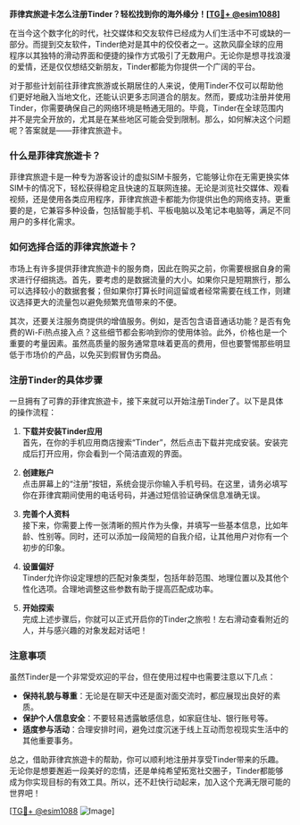 **菲律宾旅遊卡怎么注册Tinder？轻松找到你的海外缘分！[[TG💪+ @esim1088](https://t.me/s/esim1088)]**

在当今这个数字化的时代，社交媒体和交友软件已经成为人们生活中不可或缺的一部分。而提到交友软件，Tinder绝对是其中的佼佼者之一。这款风靡全球的应用程序以其独特的滑动界面和便捷的操作方式吸引了无数用户。无论你是想寻找浪漫的爱情，还是仅仅想结交新朋友，Tinder都能为你提供一个广阔的平台。

对于那些计划前往菲律宾旅游或长期居住的人来说，使用Tinder不仅可以帮助他们更好地融入当地文化，还能认识更多志同道合的朋友。然而，要成功注册并使用Tinder，你需要确保自己的网络环境是畅通无阻的。毕竟，Tinder在全球范围内并不是完全开放的，尤其是在某些地区可能会受到限制。那么，如何解决这个问题呢？答案就是——菲律宾旅遊卡。

### 什么是菲律宾旅遊卡？

菲律宾旅遊卡是一种专为游客设计的虚拟SIM卡服务，它能够让你在无需更换实体SIM卡的情况下，轻松获得稳定且快速的互联网连接。无论是浏览社交媒体、观看视频，还是使用各类应用程序，菲律宾旅遊卡都能为你提供出色的网络支持。更重要的是，它兼容多种设备，包括智能手机、平板电脑以及笔记本电脑等，满足不同用户的多样化需求。

### 如何选择合适的菲律宾旅遊卡？

市场上有许多提供菲律宾旅遊卡的服务商，因此在购买之前，你需要根据自身的需求进行仔细挑选。首先，要考虑的是数据流量的大小。如果你只是短期旅行，那么可以选择较小的数据套餐；但如果你打算长时间逗留或者经常需要在线工作，则建议选择更大的流量包以避免频繁充值带来的不便。

其次，还要关注服务商提供的增值服务。例如，是否包含语音通话功能？是否有免费的Wi-Fi热点接入点？这些细节都会影响到你的使用体验。此外，价格也是一个重要的考量因素。虽然高质量的服务通常意味着更高的费用，但也要警惕那些明显低于市场价的产品，以免买到假冒伪劣商品。

### 注册Tinder的具体步骤

一旦拥有了可靠的菲律宾旅遊卡，接下来就可以开始注册Tinder了。以下是具体的操作流程：

1. **下载并安装Tinder应用**  
   首先，在你的手机应用商店搜索“Tinder”，然后点击下载并完成安装。安装完成后打开应用，你会看到一个简洁直观的界面。

2. **创建账户**  
   点击屏幕上的“注册”按钮，系统会提示你输入手机号码。在这里，请务必填写你在菲律宾期间使用的电话号码，并通过短信验证确保信息准确无误。

3. **完善个人资料**  
   接下来，你需要上传一张清晰的照片作为头像，并填写一些基本信息，比如年龄、性别等。同时，还可以添加一段简短的自我介绍，让其他用户对你有一个初步的印象。

4. **设置偏好**  
   Tinder允许你设定理想的匹配对象类型，包括年龄范围、地理位置以及其他个性化选项。合理地调整这些参数有助于提高匹配成功率。

5. **开始探索**  
   完成上述步骤后，你就可以正式开启你的Tinder之旅啦！左右滑动查看附近的人，并与感兴趣的对象发起对话吧！

### 注意事项

虽然Tinder是一个非常受欢迎的平台，但在使用过程中也需要注意以下几点：

- **保持礼貌与尊重**：无论是在聊天中还是面对面交流时，都应展现出良好的素质。
- **保护个人信息安全**：不要轻易透露敏感信息，如家庭住址、银行账号等。
- **适度参与活动**：合理安排时间，避免过度沉迷于线上互动而忽视现实生活中的其他重要事务。

总之，借助菲律宾旅遊卡的帮助，你可以顺利地注册并享受Tinder带来的乐趣。无论你是想要邂逅一段美好的恋情，还是单纯希望拓宽社交圈子，Tinder都能够成为你实现目标的有效工具。所以，还不赶快行动起来，加入这个充满无限可能的世界吧！

[[TG💪+ @esim1088](https://t.me/s/esim1088) ![Image](https://i.postimg.cc/4NQfJmqS/Snipaste-2025-05-13-00-14-12.png)]